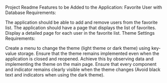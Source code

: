 Project Readme
Features to be Added to the Application:
Favorite User with Database
Requirements:

The application should be able to add and remove users from the favorite list.
The application should have a page that displays the list of favorites.
Display a detailed page for each user in the favorite list.
Theme Settings
Requirements:

Create a menu to change the theme (light theme or dark theme) using key-value storage.
Ensure that the theme remains implemented even when the application is closed and reopened.
Achieve this by observing data and implementing the theme on the main page.
Ensure that every component and indicator remains clearly visible when the theme changes (Avoid black text and indicators when using the dark theme).